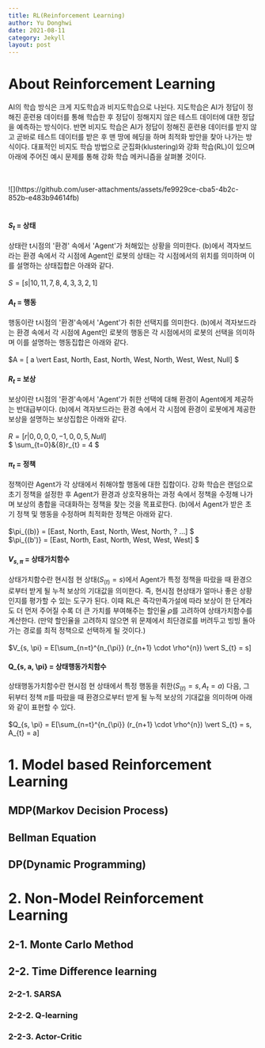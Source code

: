 ```yaml
---
title: RL(Reinforcement Learning)
author: Yu Donghwi
date: 2021-08-11
category: Jekyll
layout: post
---
```


# About Reinforcement Learning

 AI의 학습 방식은 크게 지도학습과 비지도학습으로 나뉜다. 지도학습은 AI가 정답이 정해진 훈련용 데이터를 통해 학습한 후 정답이 정해지지 않은 테스트 데이터에 대한 정답을 예측하는 방식이다. 반면 비지도 학습은 AI가 정답이 정해진 훈련용 데이터를 받지 않고 곧바로 테스트 데이터를 받은 후 맨 땅에 헤딩을 하며 최적화 방안을 찾아 나가는 방식이다. 대표적인 비지도 학습 방법으로 군집화(klustering)와 강화 학습(RL)이 있으며 아래에 주어진 예시 문제를 통해 강화 학습 메커니즘을 살펴볼 것이다.

<br>
<br>
![](https://github.com/user-attachments/assets/fe9929ce-cba5-4b2c-852b-e483b94614fb)
<br>
<br>


#### $S_{t}$ = 상태

상태란 t시점의 '환경' 속에서 'Agent'가 처해있는 상황을 의미한다. (b)에서 격자보드라는 환경 속에서 각 시점에 Agent인 로봇의 상태는 각 시점에서의 위치를 의미하며 이를 설명하는 상태집합은 아래와 같다.
<br>
<br>
$S = [ s \vert 10, 11, 7, 8, 4, 3, 3, 2, 1 ]$

#### $A_{t}$ = 행동

행동이란 t시점의 '환경'속에서 'Agent'가 취한 선택지를 의미한다. (b)에서 격자보드라는 환경 속에서 각 시점에 Agent인 로봇의 행동은 각 시점에서의 로봇의 선택을 의미하며 이를 설명하는 행동집합은 아래와 같다.
<br>
<br>
$A = [ a \vert East, North, East, North, West, North, West, West, Null] $

#### $R_{t}$ = 보상

보상이란 t시점의 '환경'속에서 'Agent'가 취한 선택에 대해 환경이 Agent에게 제공하는 반대급부이다. (b)에서 격자보드라는 환경 속에서 각 시점에 환경이 로봇에게 제공한 보상을 설명하는 보상집합은 아래와 같다. 
<br>
<br>
$R = [ r \vert 0, 0, 0, 0, -1, 0, 0, 5, Null ]$
<br>
$ \sum_{t=0}&{8}r_{t} = 4 $

#### $\pi_{t}$ = 정책

정책이란 Agent가 각 상태에서 취해야할 행동에 대한 집합이다. 강화 학습은 랜덤으로 초기 정책을 설정한 후 Agent가 환경과 상호작용하는 과정 속에서 정책을 수정해 나가며 보상의 총합을 극대화하는 정책을 찾는 것을 목표로한다. (b)에서 Agent가 받은 초기 정책 및 행동을 수정하며 최적화한 정책은 아래와 같다.
<br>
<br>
$\pi_{(b)} = [East, North, East, North, West, North, ? ...] $
<br>
$\pi_{(b')} = [East, North, East, North, West, West, West] $

#### $V_{s, \pi}$ = 상태가치함수

상태가치함수란 현시점 현 상태($S_(t) = s$)에서 Agent가 특정 정책을 따랐을 때 환경으로부터 받게 될 누적 보상의 기대값을 의미한다. 즉, 현시점 현상태가 얼마나 좋은 상황인지를 평가할 수 있는 도구가 된다. 이때 RL은 즉각만족가설에 따라 보상이 한 단계라도 더 먼저 주어질 수록 더 큰 가치를 부여해주는 할인율 $\rho$를 고려하여 상태가치함수를 계산한다. (만약 할인율을 고려하지 않으면 위 문제에서 최단경로를 버려두고 빙빙 돌아가는 경로를 최적 정책으로 선택하게 될 것이다.)
<br>
<br>
$V_{s, \pi} = E[\sum_{n=t}^{n_{\pi}} (r_{n+1} \cdot \rho^{n}) \vert S_{t} = s]


#### Q_{s, a, \pi} = 상태행동가치함수

상태행동가치함수란 현시점 현 상태에서 특정 행동을 취한($S_(t) = s, A_{t} = a$) 다음, 그 뒤부터 정책 $\pi$를 따랐을 때 환경으로부터 받게 될 누적 보상의 기대값을 의미하며 아래와 같이 표현할 수 있다.
<br>
<br>
$Q_{s, \pi} = E[\sum_{n=t}^{n_{\pi}} (r_{n+1} \cdot \rho^{n}) \vert S_{t} = s, A_{t} = a]




# 1. Model based Reinforcement Learning
## MDP(Markov Decision Process)
## Bellman Equation
## DP(Dynamic Programming)


# 2. Non-Model Reinforcement Learning

## 2-1. Monte Carlo Method

## 2-2. Time Difference learning
### 2-2-1. SARSA
### 2-2-2. Q-learning
### 2-2-3. Actor-Critic